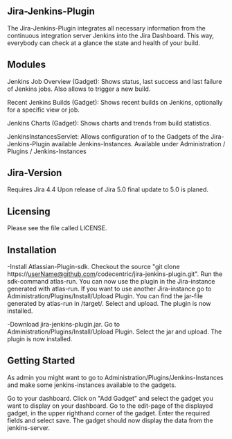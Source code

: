 Jira-Jenkins-Plugin
-------------------

The Jira-Jenkins-Plugin integrates all necessary information from the continuous integration server Jenkins 
into the Jira Dashboard. 
This way, everybody can check at a glance the state and health of your build. 

Modules
-------

Jenkins Job Overview (Gadget):
	Shows status, last success and last failure of Jenkins jobs. Also allows to trigger a new build.

Recent Jenkins Builds (Gadget):
	Shows recent builds on Jenkins, optionally for a specific view or job.
	
Jenkins Charts (Gadget):
	Shows charts and trends from build statistics.
	
JenkinsInstancesServlet:
	Allows configuration of to the Gadgets of the Jira-Jenkins-Plugin available Jenkins-Instances.
	Available under Administration / Plugins / Jenkins-Instances
	
Jira-Version
------------

Requires Jira 4.4
Upon release of Jira 5.0 final update to 5.0 is planed.

Licensing
---------

Please see the file called LICENSE.

Installation
------------

-Install Atlassian-Plugin-sdk. Checkout the  source "git clone https://userName@github.com/codecentric/jira-jenkins-plugin.git".
Run the sdk-command atlas-run. You can now use the plugin in the Jira-instance generated with atlas-run. 
If you want to use another Jira-instance go to Administration/Plugins/Install/Upload Plugin. 
You can find the jar-file generated by atlas-run in /target/. Select and upload. The plugin is now installed.

-Download jira-jenkins-plugin.jar. Go to Administration/Plugins/Install/Upload Plugin. 
Select the jar and upload. The plugin is now installed.

Getting Started
---------------

As admin you might want to go to Administration/Plugins/Jenkins-Instances and make some jenkins-instances 
available to the gadgets.

Go to your dashboard.
Click on "Add Gadget" and select the gadget you want to display on your dashboard.
Go to the edit-page of the displayed gadget, in the upper righthand corner of the gadget.
Enter the required fields and select save. 
The gadget should now display the data from the jenkins-server.